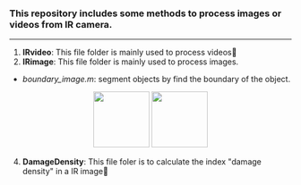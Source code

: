 ### This repository includes some methods to process images or videos from IR camera.

---

1. **IRvideo**: This file folder is mainly used to process videos🌵
2. **IRimage**: This file folder is mainly used to process images.
- *boundary_image.m*: segment objects by find the boundary of the object.
<center class="half">
<img src="https://github.com/TianjieZhang1993/IRimage_Club/blob/main/IRimage/boundary_image1.jpg" width=100/> <img src="https://github.com/TianjieZhang1993/IRimage_Club/blob/main/IRimage/boundary_image2.jpg" width=100/>
</center>


4. **DamageDensity**: This file foler is to calculate the index "damage density" in a IR image🌳
